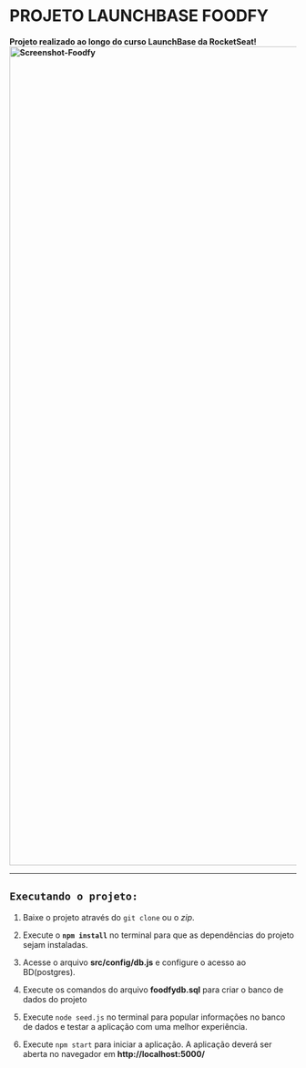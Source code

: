 # PROJETO LAUNCHBASE FOODFY

<body>
    <h4> Projeto realizado ao longo do curso LaunchBase da RocketSeat!
</body>
<br>

<img width="1439" alt="Screenshot-Foodfy" src="https://user-images.githubusercontent.com/54087828/99724538-7fa45500-2a92-11eb-98f7-aacf84bf905d.png">
<br>

------
## `Executando o projeto:`

1. Baixe o projeto através do `git clone` ou o _zip_.

2. Execute o __`npm install`__ no terminal para que as dependências do projeto sejam instaladas.

3. Acesse o arquivo __src/config/db.js__ e configure o acesso ao BD(postgres).

4. Execute os comandos do arquivo __foodfydb.sql__ para criar o banco de dados do projeto

5. Execute `node seed.js` no terminal para popular informações no banco de dados e testar a aplicação com uma melhor experiência.

6. Execute `npm start` para iniciar a aplicação. A aplicação deverá ser aberta no navegador em __http://localhost:5000/__

